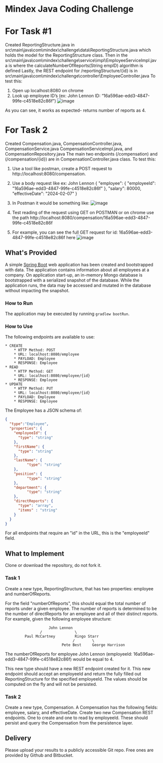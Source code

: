 # Mindex Java Coding Challenge
# For Task #1 
Created ReportingStructure.java in src\main\java\com\mindex\challenge\data\ReportingStructure.java which holds the model 
for the ReportingStructure class. Then in the src\main\java\com\mindex\challenge\service\impl\EmployeeServiceImpl.java is where the calculateNumberOfReports(String empID) algorithm is defined
Lastly, the REST endpoint for /reportingStructure/{id} is in src\main\java\com\mindex\challenge\controller\EmployeeController.java
To test this:
1)	Open up localhost:8080 on chrome
2)	Look up employee ID’s (ex: John Lennon ID: “16a596ae-edd3-4847-99fe-c4518e82c86f”)
![image](https://github.com/si7339/mindex-coding-challenge/assets/47131569/98a73884-74f2-4984-8433-9728f96e2ad9)

As you can see, it works as expected- returns number of reports as 4.

# For Task 2 
Created Compensation.java, CompensationController.java, CompensationService.java CompensationServiceImpl.java, and CompensationRepository.java
The main two endpoints (/compensation) and (/compensation/{id}) are in CompensationController.java class. 
To test this: 
1) Use a tool like postman, create a POST request to http://localhost:8080/compensation. 
2) Use a body request like ex: John Lennon 
  {
  	    "employee": {
	        "employeeId": "16a596ae-edd3-4847-99fe-c4518e82c86f"
  	    },
  	    "salary": 80000,
  	    "effectiveDate": "2024-02-07"
  }
3) In Postman it would be something like: 
![image](https://github.com/si7339/mindex-coding-challenge/assets/47131569/6e720e6e-8ab5-481d-8f74-54defbd9eb8d)

5) Test reading of the request using GET on POSTMAN or on chrome use the path http://localhost:8080/compensation/16a596ae-edd3-4847-99fe-c4518e82c86f
6) For example, you can see the full GET request for id: 16a596ae-edd3-4847-99fe-c4518e82c86f here 
![image](https://github.com/si7339/mindex-coding-challenge/assets/47131569/37af1202-2fc7-4e52-b6a0-dfb7b0d77162)



## What's Provided
A simple [Spring Boot](https://projects.spring.io/spring-boot/) web application has been created and bootstrapped 
with data. The application contains information about all employees at a company. On application start-up, an in-memory 
Mongo database is bootstrapped with a serialized snapshot of the database. While the application runs, the data may be
accessed and mutated in the database without impacting the snapshot.

### How to Run
The application may be executed by running `gradlew bootRun`.

### How to Use
The following endpoints are available to use:
```
* CREATE
    * HTTP Method: POST 
    * URL: localhost:8080/employee
    * PAYLOAD: Employee
    * RESPONSE: Employee
* READ
    * HTTP Method: GET 
    * URL: localhost:8080/employee/{id}
    * RESPONSE: Employee
* UPDATE
    * HTTP Method: PUT 
    * URL: localhost:8080/employee/{id}
    * PAYLOAD: Employee
    * RESPONSE: Employee
```
The Employee has a JSON schema of:
```json
{
  "type":"Employee",
  "properties": {
    "employeeId": {
      "type": "string"
    },
    "firstName": {
      "type": "string"
    },
    "lastName": {
          "type": "string"
    },
    "position": {
          "type": "string"
    },
    "department": {
          "type": "string"
    },
    "directReports": {
      "type": "array",
      "items" : "string"
    }
  }
}
```
For all endpoints that require an "id" in the URL, this is the "employeeId" field.

## What to Implement
Clone or download the repository, do not fork it.

### Task 1
Create a new type, ReportingStructure, that has two properties: employee and numberOfReports.

For the field "numberOfReports", this should equal the total number of reports under a given employee. The number of 
reports is determined to be the number of directReports for an employee and all of their distinct reports. For example, 
given the following employee structure:
```
                    John Lennon
                /               \
         Paul McCartney         Ringo Starr
                               /        \
                          Pete Best     George Harrison
```
The numberOfReports for employee John Lennon (employeeId: 16a596ae-edd3-4847-99fe-c4518e82c86f) would be equal to 4. 

This new type should have a new REST endpoint created for it. This new endpoint should accept an employeeId and return 
the fully filled out ReportingStructure for the specified employeeId. The values should be computed on the fly and will 
not be persisted.

### Task 2
Create a new type, Compensation. A Compensation has the following fields: employee, salary, and effectiveDate. Create 
two new Compensation REST endpoints. One to create and one to read by employeeId. These should persist and query the 
Compensation from the persistence layer.

## Delivery
Please upload your results to a publicly accessible Git repo. Free ones are provided by Github and Bitbucket.
